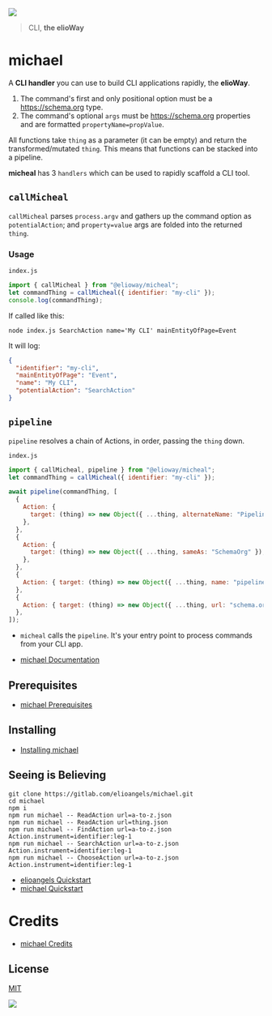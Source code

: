 ![](https://elioway.gitlab.io/elioangels/michael/elio-michael-logo.png)

> CLI, **the elioWay**

# michael

A **CLI handler** you can use to build CLI applications rapidly, the **elioWay**.

1. The command's first and only positional option must be a <https://schema.org> type.
2. The command's optional `args` must be <https://schema.org> properties and are formatted `propertyName=propValue`.

All functions take `thing` as a parameter (it can be empty) and return the transformed/mutated `thing`. This means that functions can be stacked into a pipeline.

**micheal** has 3 `handlers` which can be used to rapidly scaffold a CLI tool.

## `callMicheal`

`callMicheal` parses `process.argv` and gathers up the command option as `potentialAction`; and `property=value` args are folded into the returned `thing`.

### Usage

`index.js`

```javascript
import { callMicheal } from "@elioway/micheal";
let commandThing = callMicheal({ identifier: "my-cli" });
console.log(commandThing);
```

If called like this:

```shell
node index.js SearchAction name='My CLI' mainEntityOfPage=Event
```

It will log:

```json
{
  "identifier": "my-cli",
  "mainEntityOfPage": "Event",
  "name": "My CLI",
  "potentialAction": "SearchAction"
}
```

## `pipeline`

`pipeline` resolves a chain of Actions, in order, passing the `thing` down.

`index.js`

```javascript
import { callMicheal, pipeline } from "@elioway/micheal";
let commandThing = callMicheal({ identifier: "my-cli" });

await pipeline(commandThing, [
  {
    Action: {
      target: (thing) => new Object({ ...thing, alternateName: "Pipelined" }),
    },
  },
  {
    Action: {
      target: (thing) => new Object({ ...thing, sameAs: "SchemaOrg" }),
    },
  },
  {
    Action: { target: (thing) => new Object({ ...thing, name: "pipelined" }) },
  },
  {
    Action: { target: (thing) => new Object({ ...thing, url: "schema.org" }) },
  },
]);
```

- `micheal` calls the `pipeline`. It's your entry point to process commands from your CLI app.

- [michael Documentation](https://elioway.gitlab.io/elioangels/michael/)

## Prerequisites

- [michael Prerequisites](https://elioway.gitlab.io/elioangels/michael/installing.html)

## Installing

- [Installing michael](https://elioway.gitlab.io/elioangels/michael/installing.html)

## Seeing is Believing

```
git clone https://gitlab.com/elioangels/michael.git
cd michael
npm i
npm run michael -- ReadAction url=a-to-z.json
npm run michael -- ReadAction url=thing.json
npm run michael -- FindAction url=a-to-z.json Action.instrument=identifier:leg-1
npm run michael -- SearchAction url=a-to-z.json Action.instrument=identifier:leg-1
npm run michael -- ChooseAction url=a-to-z.json Action.instrument=identifier:leg-1
```

- [elioangels Quickstart](https://elioway.gitlab.io/elioangels/quickstart.html)
- [michael Quickstart](https://elioway.gitlab.io/elioangels/michael/quickstart.html)

# Credits

- [michael Credits](https://elioway.gitlab.io/elioangels/michael/credits.html)

## License

[MIT](license)

![](https://elioway.gitlab.io/elioangels/michael/apple-touch-icon.png)
